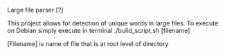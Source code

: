 Large file parser [?]

This project allows for detection of unique words in large files. 
To execute on Debian simply execute in terminal 
./build_script.sh [filename]

[Filename] is name of file that is at root level of directory